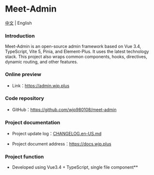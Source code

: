 # Meet-Admin

<p><a href="README.zh-CN.md">中文</a> | English</p>

### Introduction

Meet-Admin is an open-source admin framework based on Vue 3.4, TypeScript, Vite 5, Pinia, and Element-Plus. It uses the latest technology stack. This project also wraps common components, hooks, directives, dynamic routing, and other features.

### Online preview

- Link：https://admin.wjp.plus

### Code repository

- GitHub：https://github.com/wjp980108/meet-admin

### Project documentation

- Project update log：[CHANGELOG.en-US.md](./CHANGELOG.en-US)

- Project document address：https://docs.wjp.plus

### Project function

- Developed using Vue3.4 + TypeScript, single file component**<script setup>**
- Use Vite5 as project development and packaging tool (configuration of gzip/brotli packaging, tsx syntax, cross-domain proxy...)
- Use Pinia to replace Vuex, lightweight, simple and easy to use, integrating Pinia persistence plug-in
- Use TypeScript to encapsulate the entire Axios secondary package (request interception, cancellation, common request encapsulation...)
- Supports Element component size switching, dark mode, and i18n internationalization
- Use VueRouter to configure dynamic routing and lazy loading of routes
- Use KeepAlive to cache pages and support multi-level nested route caching
- Use husky, lint-staged, commitlint, czg, cz-git to standardize submission information

### Installation and usage steps

- **Clone：**

```text
# GitHub
git clone https://github.com/wjp980108/meet-admin.git
```

- **Install：**

```text
pnpm install
```

- **Run：**

```text
# development
pnpm dev

# test
pnpm dev:test

# production
pnpm dev:prod
```

- **Build：**

```text
# test
pnpm build:test

# production
pnpm build
```

- **Lint：**

```text
# Eslint instrumentation code
pnpm lint

# Eslint fix code
pnpm lint:fix
```

- **commit：**

```text
# Submit the code (the lint:lint-staged command will be automatically executed before submission)
pnpm commit
```

### File resource directory

```text
Meet-Admin
├─ .husky                  # Husky configuration file
├─ public                  # Static resource files (this folder will not be packaged)
├─ src
│  ├─ api                  # API interface management
│  ├─ assets               # Static resource files
│  ├─ components           # Global components
│  ├─ config               # Global configuration items
│  ├─ constants            # Global constants
│  ├─ directives           # Global directive file
│  ├─ hooks                # Commonly used Hooks packages
│  ├─ locales              # Language internationalization i18n
│  ├─ layouts              # Frame layout module
│  ├─ router               # Route management
│  ├─ stores               # Pinia store
│  ├─ styles               # Global style file
│  ├─ typings              # Global ts declaration
│  ├─ utils                # Commonly used tool library
│  ├─ views                # All project pages
│  ├─ App.vue              # Project main component
│  └─ main.ts              # Project entry file
├─ .env                    # Vite common configuration
├─ .env.dev                # Development environment configuration
├─ .env.prod               # Production environment configuration
├─ .env.test               # Test environment configuration
├─ .gitignore              # Ignore git commits
├─ .nvmdrc                 # Node version management configuration
├─ CHANGELOG.en-US.md      # Project update log (English)
├─ CHANGELOG.zh-CN.md      # Project update log (Chinese)
├─ commitlint.config.js    # Git commit specification configuration
├─ eslint.config.js        # Eslint configuration file
├─ index.html              # Entry html
├─ LICENSE                 # Open source agreement document
├─ package.json            # Dependency package management
├─ pnpm-lock.yaml          # Pnpm dependency management
├─ README.md               # README introduction
├─ README.zh-CN.md         # README introduction (Chinese)
├─ tsconfig.json           # Typescript global configuration
├─ uno.config.ts           # UnoCss configuration file
└─ vite.config.ts          # Vite global configuration file
```

### Browser support

- For local development, it is recommended to use the latest version of Chrome browser [Download](https://www.google.com/intl/zh-CN/chrome/)。
- The production environment supports modern browsers, IE browser is no longer supported, more browsers can view [Can I Use Es Module](https://caniuse.com/?search=ESModule)。

| ![IE](https://i.imgtg.com/2023/04/11/8z7ot.png) | ![Edge](https://i.imgtg.com/2023/04/11/8zr3p.png) | ![Firefox](https://i.imgtg.com/2023/04/11/8zKiU.png) | ![Chrome](https://i.imgtg.com/2023/04/11/8zNrx.png) | ![Safari](https://i.imgtg.com/2023/04/11/8zeGj.png) |
| :---------------------------------------------: | :-----------------------------------------------: | :--------------------------------------------------: | :-------------------------------------------------: | :-------------------------------------------------: |
|                   not support                   |                  last 2 versions                  |                   last 2 versions                    |                   last 2 versions                   |                   last 2 versions                   |

### Project backend interface

The project backend interface completely uses Mock data, thanks to the following Mock platform support:

- EasyMock：https://mock.mengxuegu.com
